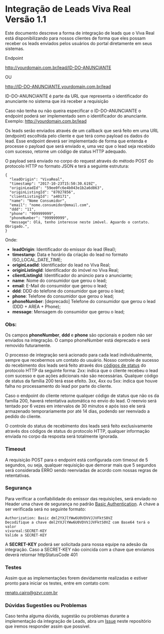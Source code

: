 # Integração de Leads Viva Real Versão 1.1

Este documento descreve a forma de integração de leads que o Viva Real está disponibilizando para nossos clientes de forma que eles possam receber os leads enviados pelos usuários do portal diretamente em seus sistemas.

Endpoint

http://yourdomain.com.br/lead/ID-DO-ANUNCIANTE

OU

http://ID-DO-ANUNCIANTE.yourdomain.com.br/lead

ID-DO-ANUNCIANTE é parte da URL que representa o identificador do anunciante no sistema que irá receber a requisição

Caso não tenha ou não queira especificar o ID-DO-ANUNCIANTE o endpoint poderá ser implementado sem o identificador do anunciante. 
Exemplo: 
http://yourdomain.com.br/lead

Os leads serão enviados através de um callback que será feito em uma URL (endpoint) escolhida pelo cliente e que terá como payload os dados do lead. Esse endpoint deverá ser implementado de forma que entenda e processe o payload que será enviado e, uma vez que o lead seja recebido com sucesso, retorne um código de status HTTP adequado.

O payload será enviado no corpo do request através do método POST do protocolo HTTP no formato JSON e terá a seguinte estrutura:

```
{
  "leadOrigin": "VivaReal",
  "timestamp": "2017-10-23T15:50:30.619Z",
  "originLeadId": "59ee0fc6e4b043e1b2a6d863",
  "originListingId": "87027856",
  "clientListingId": "a40171",
  "name": "Nome Consumidor",
  "email": "nome.consumidor@email.com",
  "ddd": "11",
  "phone": "999999999",
  "phoneNumber": "999999999",
  "message": Olá, tenho interesse neste imóvel. Aguardo o contato. Obrigado.",
}
```

Onde:

- **leadOrigin**: Identificador do emissor do lead (Real);
- **timestamp**: Data e horário da criação do lead no formato ISO_LOCAL_DATE_TIME;
- **originLeadId**: Identificador do lead no Viva Real;
- **originListingId**: Identificador do imóvel no Viva Real;
- **clientListingId**: Identificador do anúncio para o anunciante;
- **name**: Nome do consumidor que gerou o lead;
- **email**: E-Mail do consumidor que gerou o lead;
- **ddd**: DDD do telefone do consumidor que gerou o lead;
- **phone**: Telefone do consumidor que gerou o lead;
- **phoneNumber**: [deprecado] Telefone do consumidor que gerou o lead (DDD + AREA + Phone);
- **message**: Mensagem do consumidor que gerou o lead;

### Obs:

Os campos **phoneNumber**, **ddd** e **phone** são opcionais e podem não ser enviados na integração.
O campo phoneNumber está deprecado e será removido futuramente.


O processo de integração será acionado para cada lead individualmente, sempre que recebermos um contato do usuário. Nosso controle de sucesso do recebimento dos leads será feito através dos [códigos de status](https://www.w3.org/Protocols/rfc2616/rfc2616-sec10.html) do protocolo HTTP da seguinte forma:
2xx: indica que o cliente recebeu o lead com sucesso e que ações adicionais não são necessárias. Qualquer código de status da família 200 terá esse efeito.
3xx, 4xx ou 5xx: indica que houve falha no processamento do lead por parte do cliente.

Caso o endpoint do cliente retorne qualquer código de status que não os da família 200, haverá retentativa automática no envio do lead. O reenvio será tentado por 6 vezes em intervalos de 30 minutos e após isso ele será armazenado temporariamente por até 14 dias, podendo ser reenviado a pedido do cliente.

O controle do status de recebimento dos leads será feito exclusivamente através dos códigos de status do protocolo HTTP, qualquer informação enviada no corpo da resposta será totalmente ignorada.

### Timeout
A requisição POST para o endpoint está configurada com timeout de 5 segundos, ou seja, qualquer requisição que demorar mais que 5 segundos será considerada ERRO sendo reenviadas de acordo com nossas regras de retentativas.

### Segurança

Para verificar a confiabilidade do emissor das requisições, será enviado no Header uma chave de segurança no padrão [Basic Authentication](https://en.wikipedia.org/wiki/Basic_access_authentication). A chave a ser verificada será no seguinte formato:

```
Authorization: Basic dml2YXJlYWw6U0VDVVJJVFktS0VZ
Decodifique a chave dml2YXJlYWw6U0VDVVJJVFktS0VZ com Base64 terá o valor
vivareal:SECRET-KEY
Valide a SECRET-KEY
```

A **SECRET-KEY** poderá ser solicitada para nossa equipe na adesão da integração.
Caso a SECRET-KEY não coincida com a chave que enviamos deverá retornar httpStatusCode 401

### Testes
Assim que as implementações forem devidamente realizadas e estiver pronto para iniciar os testes, entre em contato com: <p><a href="mailto:renato.cairo@gzvr.com.br">renato.cairo@gzvr.com.br</a></p>

### Dúvidas Sugestões ou Problemas
Caso tenha alguma dúvida, sugestão ou problemas durante a implementação da integração de Leads, abra um [Issue](https://github.com/VivaReal/crm-lead-integration/issues) neste repositório que iremos responder assim que possível.

